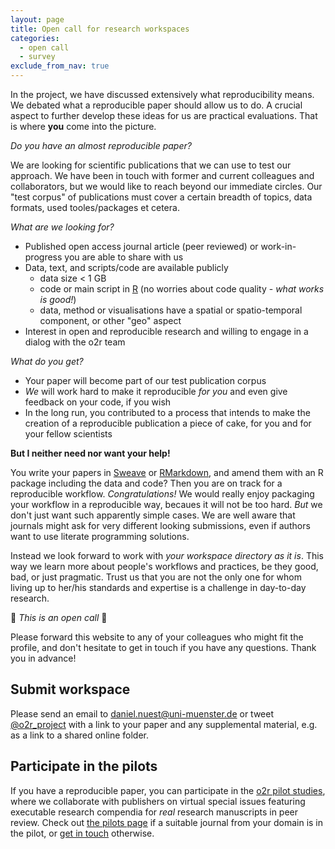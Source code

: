 ```yaml
---
layout: page
title: Open call for research workspaces
categories:
  - open call
  - survey
exclude_from_nav: true
---
```


In the project, we have discussed extensively what reproducibility means. We debated what a reproducible paper should allow us to do. A crucial aspect to further develop these ideas for us are practical evaluations. That is where **you** come into the picture.

_Do you have an almost reproducible paper?_

We are looking for scientific publications that we can use to test our approach. We have been in touch with former and current colleagues and collaborators, but we would like to reach beyond our immediate circles. Our "test corpus" of publications must cover a certain breadth of topics, data formats, used tooles/packages et cetera.

*What are we looking for?*

- Published open access journal article (peer reviewed) or work-in-progress you are able to share with us
- Data, text, and scripts/code are available publicly
  - data size < 1 GB
  - code or main script in [R](http://www.r-project.org/) (no worries about code quality - _what works is good!_)
  - data, method or visualisations have a spatial or spatio-temporal component, or other "geo" aspect
- Interest in open and reproducible research and willing to engage in a dialog with the o2r team

*What do you get?*

- Your paper will become part of our test publication corpus
- _We_ will work hard to make it reproducible _for you_ and even give feedback on your code, if you wish
- In the long run, you contributed to a process that intends to make the creation of a reproducible publication a piece of cake, for you and for your fellow scientists

**But I neither need nor want your help!**

You write your papers in [Sweave](https://www.statistik.lmu.de/~leisch/Sweave/) or [RMarkdown](http://rmarkdown.rstudio.com/), and amend them with an R package including the data and code? Then you are on track for a reproducible workflow. _Congratulations!_ We would really enjoy packaging your workflow in a reproducible way, becaues it will not be too hard. _But_ we don't just want such apparently simple cases. We are well aware that journals might ask for very different looking submissions, even if authors want to use literate programming solutions.

Instead we look forward to work with _your workspace directory as it is_. This way we learn more about people's workflows and practices, be they good, bad, or just pragmatic. Trust us that you are not the only one for whom living up to her/his standards and expertise is a challenge in day-to-day research.

📢 *This is an open call* 📢

Please forward this website to any of your colleagues who might fit the profile, and don't hesitate to get in touch if you have any questions. Thank you in advance!

## Submit workspace

Please send an email to <a href="mailto:daniel.nuest@uni-muenster.de" title="submission email address">daniel.nuest@uni-muenster.de</a> or tweet <a href="https://twitter.com/o2r_project" title="o2r on Twitter">@o2r_project</a> with a link to your paper and any supplemental material, e.g. as a link to a shared online folder.

## Participate in the pilots

If you have a reproducible paper, you can participate in the [o2r pilot studies](/pilots), where we collaborate with publishers on virtual special issues featuring executable research compendia for _real_ research manuscripts in peer review.
Check out [the pilots page](/pilots) if a suitable journal from your domain is in the pilot, or [get in touch](/pilots#get-help) otherwise.
